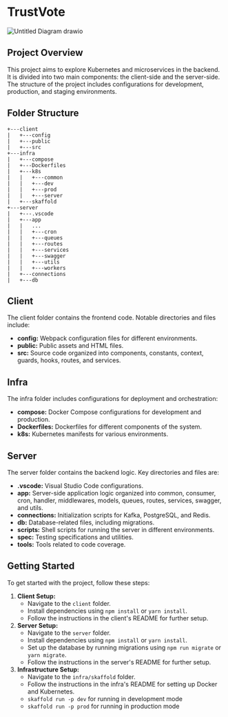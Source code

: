 # TrustVote

![Untitled Diagram drawio](https://github.com/rishabhkanojiya/bill-split-be/assets/30200462/7aef1e04-109e-4347-9124-636e91a59df0)

## Project Overview

This project aims to explore Kubernetes and microservices in the backend. It is divided into two main components: the client-side and the server-side. The structure of the project includes configurations for development, production, and staging environments.

## Folder Structure

```
+---client
|   +---config
|   +---public
|   +---src
+---infra
|   +---compose
|   +---Dockerfiles
|   +---k8s
|   |   +---common
|   |   +---dev
|   |   +---prod
|   |   +---server
|   +---skaffold
+---server
|   +---.vscode
|   +---app
|   |   ...
|   |   +---cron
|   |   +---queues
|   |   +---routes
|   |   +---services
|   |   +---swagger
|   |   +---utils
|   |   +---workers
|   +---connections
|   +---db
```

## Client

The client folder contains the frontend code. Notable directories and files include:

- **config:** Webpack configuration files for different environments.
- **public:** Public assets and HTML files.
- **src:** Source code organized into components, constants, context, guards, hooks, routes, and services.

## Infra

The infra folder includes configurations for deployment and orchestration:

- **compose:** Docker Compose configurations for development and production.
- **Dockerfiles:** Dockerfiles for different components of the system.
- **k8s:** Kubernetes manifests for various environments.

## Server

The server folder contains the backend logic. Key directories and files are:

- **.vscode:** Visual Studio Code configurations.
- **app:** Server-side application logic organized into common, consumer, cron, handler, middlewares, models, queues, routes, services, swagger, and utils.
- **connections:** Initialization scripts for Kafka, PostgreSQL, and Redis.
- **db:** Database-related files, including migrations.
- **scripts:** Shell scripts for running the server in different environments.
- **spec:** Testing specifications and utilities.
- **tools:** Tools related to code coverage.

## Getting Started

To get started with the project, follow these steps:

1. **Client Setup:**
   - Navigate to the `client` folder.
   - Install dependencies using `npm install` or `yarn install`.
   - Follow the instructions in the client's README for further setup.
2. **Server Setup:**
   - Navigate to the `server` folder.
   - Install dependencies using `npm install` or `yarn install`.
   - Set up the database by running migrations using `npm run migrate` or `yarn migrate`.
   - Follow the instructions in the server's README for further setup.
3. **Infrastructure Setup:**
   - Navigate to the `infra/skaffold` folder.
   - Follow the instructions in the infra's README for setting up Docker and Kubernetes.
   - `skaffold run -p dev` for running in development mode
   - `skaffold run -p prod` for running in production mode
